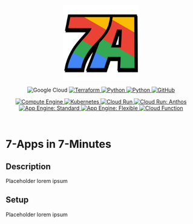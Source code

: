 <p align="center">
  <img src="./docs/logo.png" alt="7-Apps in 7-Minutes" width="200"/>
</p>
<p align="center">
  <img src="https://img.shields.io/badge/Google%20Cloud-EA4335?logo=google-cloud&logoColor=white" alt="Google Cloud">
  <a href="./terraform">
    <img src="https://img.shields.io/badge/Terraform-623CE4?logo=terraform" alt="Terraform">
  </a>
  <a href="./app/src">
    <img src="https://img.shields.io/badge/Python-4285F4?logo=python&logoColor=white" alt="Python">
  </a>
  <a href="https://github.com/servian/7apps-google-cloud/wiki">
    <img src="https://img.shields.io/badge/Documentation-8CA1AF?logo=read-the-docs&logoColor=white" alt="Python">
  </a>
  <a href="https://github.com/servian/7apps-google-cloud/stargazers">
    <img src="https://img.shields.io/github/stars/servian/7apps-google-cloud?style=social" alt="GitHub">
  </a>
</p>
<p align="center">
  <a href="https://compute.7apps.cloud">
    <img src="https://img.shields.io/website?label=Compute%20Engine&url=https%3A%2F%2Fcompute.7apps.cloud%2F%3Fbadge" alt="Compute Engine">
  </a>
  <a href="https://gke.7apps.cloud">
    <img src="https://img.shields.io/website?label=Kubernetes&url=https%3A%2F%2Fgke.7apps.cloud%2F%3Fbadge" alt="Kubernetes">
  </a>
  <a href="https://run.7apps.cloud">
    <img src="https://img.shields.io/website?label=Cloud%20Run&url=https%3A%2F%2Frun.7apps.cloud%2F%3Fbadge" alt="Cloud Run">
  </a>
  <a href="https://run-anthos.7apps.cloud">
    <img src="https://img.shields.io/website?label=Cloud%20Run%3A%20Anthos&url=https%3A%2F%2Frun-anthos.7apps.cloud%2F%3Fbadge" alt="Cloud Run: Anthos">
  </a>
  <a href="https://standard.7apps.cloud">
    <img src="https://img.shields.io/website?label=App%20Engine%3A%20Standard&url=https%3A%2F%2Fstandard.7apps.cloud%2F%3Fbadge" alt="App Engine: Standard">
  </a>
  <a href="https://flexible.7apps.cloud">
    <img src="https://img.shields.io/website?label=App%20Engine%3A%20Flexible&url=https%3A%2F%2Fflex.7apps.cloud%2F%3Fbadge" alt="App Engine: Flexible">
  </a>
  <a href="https://function.7apps.cloud">
    <img src="https://img.shields.io/website?label=Cloud%20Function&url=https%3A%2F%2Ffunction.7apps.cloud%2F%3Fbadge" alt="Cloud Function">
  </a>
</p>
<br />

# 7-Apps in 7-Minutes

## Description

Placeholder lorem ipsum

## Setup

Placeholder lorem ipsum
